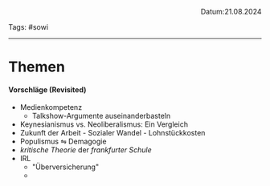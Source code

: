 <p align="right">Datum:21.08.2024</p>

Tags: #sowi

---

# Themen
#### Vorschläge (Revisited)
- Medienkompetenz
	- Talkshow-Argumente auseinanderbasteln
- Keynesianismus vs. Neoliberalismus: Ein Vergleich
- Zukunft der Arbeit - Sozialer Wandel - Lohnstückkosten
- Populismus ⇋ Demagogie
- _kritische Theorie_ der _frankfurter Schule_
- IRL
	- "Überversicherung"
	- 